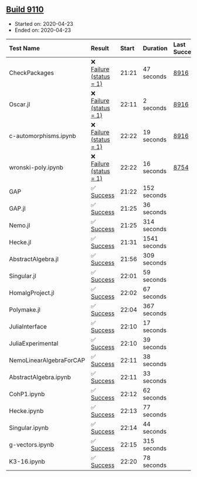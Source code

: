 ## [Build 9110](https://oscarci.mathematik.uni-kl.de/job/oscar/9110/)

* Started on: 2020-04-23
* Ended on: 2020-04-23

| Test Name    | Result | Start | Duration | Last Success | First Failure |
|:-------------|:-------|:------|:---------|:-------------|:--------------|
| CheckPackages | ❌ [Failure (status = 1)](https://oscarci.mathematik.uni-kl.de/job/oscar/9110/artifact/logs/build-9110/CheckPackages.log) | 21:21 | 47 seconds | [8916](https://oscarci.mathematik.uni-kl.de/job/oscar/8916/) | [8920](https://oscarci.mathematik.uni-kl.de/job/oscar/8920/) |
| Oscar.jl | ❌ [Failure (status = 1)](https://oscarci.mathematik.uni-kl.de/job/oscar/9110/artifact/logs/build-9110/Oscar.jl.log) | 22:11 | 2 seconds | [8916](https://oscarci.mathematik.uni-kl.de/job/oscar/8916/) | [8920](https://oscarci.mathematik.uni-kl.de/job/oscar/8920/) |
| c-automorphisms.ipynb | ❌ [Failure (status = 1)](https://oscarci.mathematik.uni-kl.de/job/oscar/9110/artifact/logs/build-9110/c-automorphisms.ipynb.log) | 22:22 | 19 seconds | [8916](https://oscarci.mathematik.uni-kl.de/job/oscar/8916/) | [8920](https://oscarci.mathematik.uni-kl.de/job/oscar/8920/) |
| wronski-poly.ipynb | ❌ [Failure (status = 1)](https://oscarci.mathematik.uni-kl.de/job/oscar/9110/artifact/logs/build-9110/wronski-poly.ipynb.log) | 22:22 | 16 seconds | [8754](https://oscarci.mathematik.uni-kl.de/job/oscar/8754/) | [8755](https://oscarci.mathematik.uni-kl.de/job/oscar/8755/) |
| GAP | ✅ [Success](https://oscarci.mathematik.uni-kl.de/job/oscar/9110/artifact/logs/build-9110/GAP.log) | 21:22 | 152 seconds |  |  |
| GAP.jl | ✅ [Success](https://oscarci.mathematik.uni-kl.de/job/oscar/9110/artifact/logs/build-9110/GAP.jl.log) | 21:25 | 36 seconds |  |  |
| Nemo.jl | ✅ [Success](https://oscarci.mathematik.uni-kl.de/job/oscar/9110/artifact/logs/build-9110/Nemo.jl.log) | 21:25 | 314 seconds |  |  |
| Hecke.jl | ✅ [Success](https://oscarci.mathematik.uni-kl.de/job/oscar/9110/artifact/logs/build-9110/Hecke.jl.log) | 21:31 | 1541 seconds |  |  |
| AbstractAlgebra.jl | ✅ [Success](https://oscarci.mathematik.uni-kl.de/job/oscar/9110/artifact/logs/build-9110/AbstractAlgebra.jl.log) | 21:56 | 309 seconds |  |  |
| Singular.jl | ✅ [Success](https://oscarci.mathematik.uni-kl.de/job/oscar/9110/artifact/logs/build-9110/Singular.jl.log) | 22:01 | 59 seconds |  |  |
| HomalgProject.jl | ✅ [Success](https://oscarci.mathematik.uni-kl.de/job/oscar/9110/artifact/logs/build-9110/HomalgProject.jl.log) | 22:02 | 67 seconds |  |  |
| Polymake.jl | ✅ [Success](https://oscarci.mathematik.uni-kl.de/job/oscar/9110/artifact/logs/build-9110/Polymake.jl.log) | 22:04 | 367 seconds |  |  |
| JuliaInterface | ✅ [Success](https://oscarci.mathematik.uni-kl.de/job/oscar/9110/artifact/logs/build-9110/JuliaInterface.log) | 22:10 | 17 seconds |  |  |
| JuliaExperimental | ✅ [Success](https://oscarci.mathematik.uni-kl.de/job/oscar/9110/artifact/logs/build-9110/JuliaExperimental.log) | 22:10 | 39 seconds |  |  |
| NemoLinearAlgebraForCAP | ✅ [Success](https://oscarci.mathematik.uni-kl.de/job/oscar/9110/artifact/logs/build-9110/NemoLinearAlgebraForCAP.log) | 22:11 | 38 seconds |  |  |
| AbstractAlgebra.ipynb | ✅ [Success](https://oscarci.mathematik.uni-kl.de/job/oscar/9110/artifact/logs/build-9110/AbstractAlgebra.ipynb.log) | 22:11 | 33 seconds |  |  |
| CohP1.ipynb | ✅ [Success](https://oscarci.mathematik.uni-kl.de/job/oscar/9110/artifact/logs/build-9110/CohP1.ipynb.log) | 22:12 | 62 seconds |  |  |
| Hecke.ipynb | ✅ [Success](https://oscarci.mathematik.uni-kl.de/job/oscar/9110/artifact/logs/build-9110/Hecke.ipynb.log) | 22:13 | 77 seconds |  |  |
| Singular.ipynb | ✅ [Success](https://oscarci.mathematik.uni-kl.de/job/oscar/9110/artifact/logs/build-9110/Singular.ipynb.log) | 22:14 | 44 seconds |  |  |
| g-vectors.ipynb | ✅ [Success](https://oscarci.mathematik.uni-kl.de/job/oscar/9110/artifact/logs/build-9110/g-vectors.ipynb.log) | 22:15 | 315 seconds |  |  |
| K3-16.ipynb | ✅ [Success](https://oscarci.mathematik.uni-kl.de/job/oscar/9110/artifact/logs/build-9110/K3-16.ipynb.log) | 22:20 | 78 seconds |  |  |
